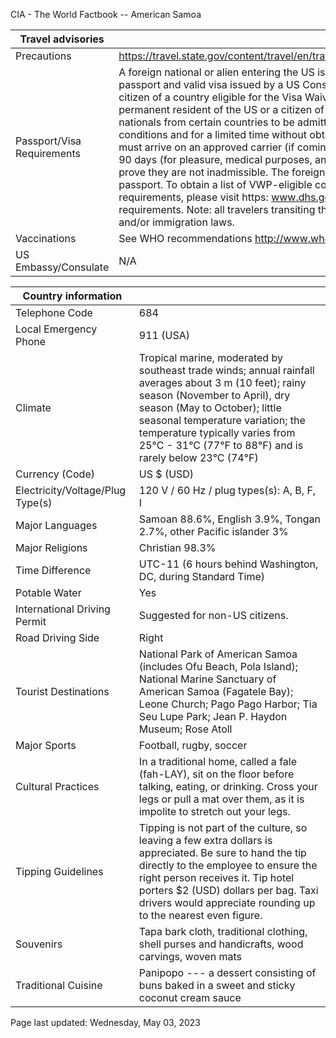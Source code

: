 CIA - The World Factbook -- American Samoa

| Travel advisories | |
| --- | --- |
| Precautions | <https://travel.state.gov/content/travel/en/traveladvisories/traveladvisories.html> |
| Passport/Visa Requirements | A foreign national or alien entering the US is generally required to present a passport and valid visa issued by a US Consular Official, unless they are a citizen of a country eligible for the Visa Waiver Program (VWP), or are a lawful permanent resident of the US or a citizen of Canada. The VWP allows foreign nationals from certain countries to be admitted to the US under limited conditions and for a limited time without obtaining a visa. The foreign national must arrive on an approved carrier (if coming by air or sea), stay no more than 90 days (for pleasure, medical purposes, and/or business), and be able to prove they are not inadmissible. The foreign national is still required to have a passport. To obtain a list of VWP-eligible countries and VWP passport requirements, please visit https: www.dhs.gov and/or visa waiver program requirements. Note: all travelers transiting the US are subject to US customs and/or immigration laws. |
| Vaccinations | See WHO recommendations  <http://www.who.int/> |
| US Embassy/Consulate | N/A |

| Country information |  |
| --- | --- |
| Telephone Code | 684 |
| Local Emergency Phone | 911 (USA) |
| Climate | Tropical marine, moderated by southeast trade winds; annual rainfall averages about 3 m (10 feet); rainy season (November to April), dry season (May to October); little seasonal temperature variation; the temperature typically varies from 25°C - 31°C (77°F to 88°F) and is rarely below 23°C (74°F) |
| Currency (Code) | US $ (USD) |
| Electricity/Voltage/Plug Type(s) | 120 V / 60 Hz / plug types(s): A, B, F, I |
| Major Languages | Samoan 88.6%, English 3.9%, Tongan 2.7%, other Pacific islander 3% |
| Major Religions | Christian 98.3% |
| Time Difference | UTC-11 (6 hours behind Washington, DC, during Standard Time) |
| Potable Water | Yes |
| International Driving Permit | Suggested for non-US citizens. |
| Road Driving Side | Right |
| Tourist Destinations | National Park of American Samoa (includes Ofu Beach, Pola Island); National Marine Sanctuary of American Samoa (Fagatele Bay); Leone Church; Pago Pago Harbor; Tia Seu Lupe Park; Jean P. Haydon Museum; Rose Atoll |
| Major Sports | Football, rugby, soccer |
| Cultural Practices | In a traditional home, called a fale (fah-LAY), sit on the floor before talking, eating, or drinking. Cross your legs or pull a mat over them, as it is impolite to stretch out your legs. |
| Tipping Guidelines | Tipping is not part of the culture, so leaving a few extra dollars is appreciated. Be sure to hand the tip directly to the employee to ensure the right person receives it. Tip hotel porters $2 (USD) dollars per bag. Taxi drivers would appreciate rounding up to the nearest even figure. |
| Souvenirs | Tapa bark cloth, traditional clothing, shell purses and handicrafts, wood carvings, woven mats |
| Traditional Cuisine | Panipopo --- a dessert consisting of buns baked in a sweet and sticky coconut cream sauce |

Page last updated: Wednesday, May 03, 2023
